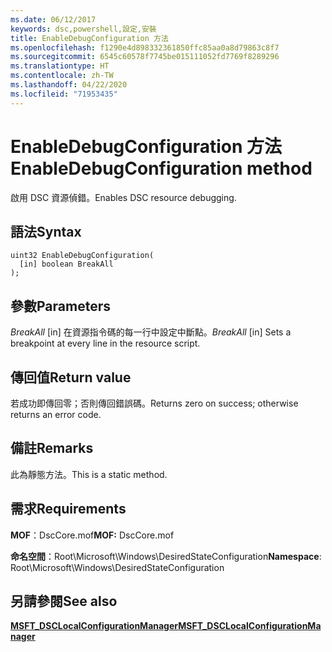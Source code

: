 ```yaml
---
ms.date: 06/12/2017
keywords: dsc,powershell,設定,安裝
title: EnableDebugConfiguration 方法
ms.openlocfilehash: f1290e4d898332361850ffc85aa0a8d79863c8f7
ms.sourcegitcommit: 6545c60578f7745be015111052fd7769f8289296
ms.translationtype: HT
ms.contentlocale: zh-TW
ms.lasthandoff: 04/22/2020
ms.locfileid: "71953435"
---
```

# <a name="enabledebugconfiguration-method"></a><span data-ttu-id="f2207-103">EnableDebugConfiguration 方法</span><span class="sxs-lookup"><span data-stu-id="f2207-103">EnableDebugConfiguration method</span></span>

<span data-ttu-id="f2207-104">啟用 DSC 資源偵錯。</span><span class="sxs-lookup"><span data-stu-id="f2207-104">Enables DSC resource debugging.</span></span>

## <a name="syntax"></a><span data-ttu-id="f2207-105">語法</span><span class="sxs-lookup"><span data-stu-id="f2207-105">Syntax</span></span>

```mof
uint32 EnableDebugConfiguration(
  [in] boolean BreakAll
);
```

## <a name="parameters"></a><span data-ttu-id="f2207-106">參數</span><span class="sxs-lookup"><span data-stu-id="f2207-106">Parameters</span></span>

<span data-ttu-id="f2207-107">*BreakAll* \[in\] 在資源指令碼的每一行中設定中斷點。</span><span class="sxs-lookup"><span data-stu-id="f2207-107">*BreakAll* \[in\] Sets a breakpoint at every line in the resource script.</span></span>

## <a name="return-value"></a><span data-ttu-id="f2207-108">傳回值</span><span class="sxs-lookup"><span data-stu-id="f2207-108">Return value</span></span>

<span data-ttu-id="f2207-109">若成功即傳回零；否則傳回錯誤碼。</span><span class="sxs-lookup"><span data-stu-id="f2207-109">Returns zero on success; otherwise returns an error code.</span></span>

## <a name="remarks"></a><span data-ttu-id="f2207-110">備註</span><span class="sxs-lookup"><span data-stu-id="f2207-110">Remarks</span></span>

<span data-ttu-id="f2207-111">此為靜態方法。</span><span class="sxs-lookup"><span data-stu-id="f2207-111">This is a static method.</span></span>

## <a name="requirements"></a><span data-ttu-id="f2207-112">需求</span><span class="sxs-lookup"><span data-stu-id="f2207-112">Requirements</span></span>

<span data-ttu-id="f2207-113">**MOF**：DscCore.mof</span><span class="sxs-lookup"><span data-stu-id="f2207-113">**MOF:** DscCore.mof</span></span>

<span data-ttu-id="f2207-114">**命名空間**：Root\Microsoft\Windows\DesiredStateConfiguration</span><span class="sxs-lookup"><span data-stu-id="f2207-114">**Namespace**: Root\Microsoft\Windows\DesiredStateConfiguration</span></span>

## <a name="see-also"></a><span data-ttu-id="f2207-115">另請參閱</span><span class="sxs-lookup"><span data-stu-id="f2207-115">See also</span></span>

[<span data-ttu-id="f2207-116">**MSFT_DSCLocalConfigurationManager**</span><span class="sxs-lookup"><span data-stu-id="f2207-116">**MSFT_DSCLocalConfigurationManager**</span></span>](msft-dsclocalconfigurationmanager.md)
